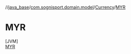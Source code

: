 //[java_base](../../../../index.md)/[com.sognisport.domain.model](../../index.md)/[Currency](../index.md)/[MYR](index.md)

# MYR

[JVM]\
[MYR](index.md)
